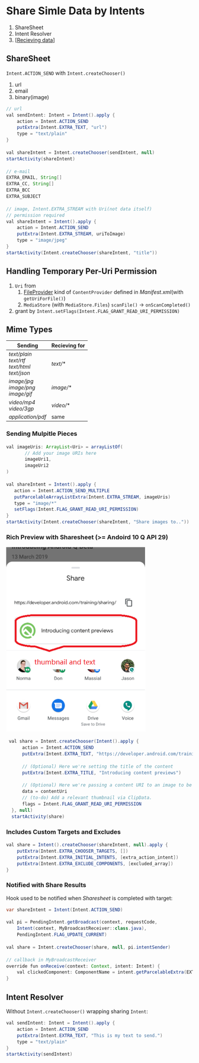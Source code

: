 # Share Simle Data by Intents
1. ShareSheet
1. Intent Resolver
1. [[Recieving data][receive]]

## ShareSheet
`Intent.ACTION_SEND` with `Intent.createChooser()`
1. url
1. email
1. binary(image)

```java
// url
val sendIntent: Intent = Intent().apply {
    action = Intent.ACTION_SEND
    putExtra(Intent.EXTRA_TEXT, "url")
    type = "text/plain"
}

val shareIntent = Intent.createChooser(sendIntent, null)
startActivity(shareIntent)

// e-mail
EXTRA_EMAIL, String[]
EXTRA_CC, String[]
EXTRA_BCC
EXTRA_SUBJECT

// image, Intent.EXTRA_STREAM with Uri(not data itself)
// permission required
val shareIntent = Intent().apply {
    action = Intent.ACTION_SEND
    putExtra(Intent.EXTRA_STREAM, uriToImage)
    type = "image/jpeg"
}
startActivity(Intent.createChooser(shareIntent, "title"))
```

## Handling Temporary Per-Uri Permission
1. `Uri` from
    1. [FileProvider](./file_provider.md) kind of `ContentProvider`
    defined in *Manifest.xml*(with `getUriForFile()`)
    1. `MediaStore` (with `MediaStore.Files`)
    `scanFile()` -> `onScanCompleted()`
1. grant by `Intent.setFlags(Intent.FLAG_GRANT_READ_URI_PERMISSION)`

## Mime Types
Sending | Recieving for
---|---
*text/plain* <br> *text/rtf* <br> *text/html* <br> *text/json* | *text/**
*image/jpg* <br> *image/png* <br> *image/gif* | *image/**
*video/mp4* <br> *video/3gp* | *video/**
*application/pdf* | same

### Sending Mulpitle Pieces
 ```java
 val imageUris: ArrayList<Uri> = arrayListOf(
        // Add your image URIs here
        imageUri1,
        imageUri2
)

val shareIntent = Intent().apply {
    action = Intent.ACTION_SEND_MULTIPLE
    putParcelableArrayListExtra(Intent.EXTRA_STREAM, imageUris)
    type = "image/*"
    setFlags(Intent.FLAG_GRANT_READ_URI_PERMISSION)
}
startActivity(Intent.createChooser(shareIntent, "Share images to.."))
```

### Rich Preview with Sharesheet (>= Andoird 10 Q API 29)
![rich contents](../res/files/sharesheet_richcontent.png)
```java
 val share = Intent.createChooser(Intent().apply {
      action = Intent.ACTION_SEND
      putExtra(Intent.EXTRA_TEXT, "https://developer.android.com/training/sharing/")

      // (Optional) Here we're setting the title of the content
      putExtra(Intent.EXTRA_TITLE, "Introducing content previews")

      // (Optional) Here we're passing a content URI to an image to be displayed, better off placed in <cache-path>
      data = contentUri
      // (to-do) Add a relevant thumbnail via ClipData.
      flags = Intent.FLAG_GRANT_READ_URI_PERMISSION
  }, null)
  startActivity(share)
  ```

  ### Includes Custom Targets and Excludes
  ```java
  val share = Intent().createChooser(shareIntent, null).apply {
      putExtra(Intent.EXTRA_CHOOSER_TARGETS, [])
      putExtra(Intent.EXTRA_INITIAL_INTENTS, [extra_action_intent])
      putExtra(Intent.EXTRA_EXCLUDE_COMPONENTS, [excluded_array])
  }
  ```

### Notified with Share Results
Hook used to be notified when *Sharesheet* is completed with target:
```java
var shareIntent = Intent(Intent.ACTION_SEND)

val pi = PendingIntent.getBroadcast(context, requestCode, 
    Intent(context, MyBroadcastReceiver::class.java),
    PendingIntent.FLAG_UPDATE_CURRENT)

val share = Intent.createChooser(share, null, pi.intentSender)

// callback in MyBroadcastReceiver
override fun onReceive(context: Context, intent: Intent) {
    val clickedComponent: ComponentName = intent.getParcelableExtra(EXTRA_CHOSEN_COMPONENT)
}
```

## Intent Resolver
Without `Intent.createChooser()` wrapping sharing `Intent`:
```java
val sendIntent: Intent = Intent().apply {
    action = Intent.ACTION_SEND
    putExtra(Intent.EXTRA_TEXT, "This is my text to send.")
    type = "text/plain"
}
startActivity(sendIntent)
```
[send]: https://developer.android.com/training/sharing/send#kotlin
[receive]: https://developer.android.com/training/sharing/receive

